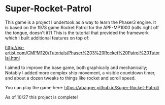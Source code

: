 # Super-Rocket-Patrol

This game is a project I undertook as a way to 
learn the Phaser3 engine. It is based on the 1978 game 
Rocket Patrol for the APF-MP1000 (rolls right off the 
tongue, doesn't it?) This is the tutorial that provided
the framework which I built additional features on top of:

http://ex-artist.com/CMPM120/Tutorials/Phaser%203%20Rocket%20Patrol%20Tutorial.html

I aimed to improve the base game, both graphically 
and mechanically; Notably I added more complex ship 
movement, a visible countdown timer, and about a dozen
tweaks to things like rocket and scroll speed.

You can play the game here: https://abagger.github.io/Super-Rocket-Patrol/

As of 10/27 this project is complete!
